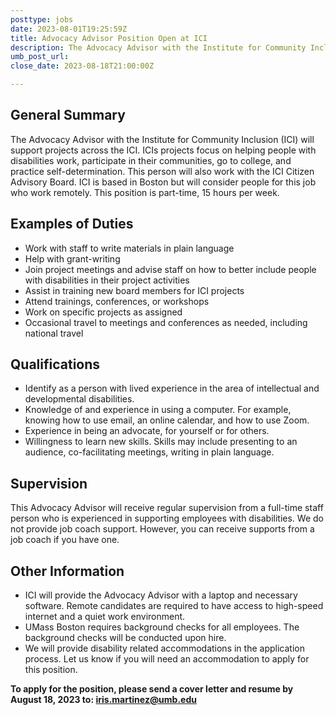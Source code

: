 ```yaml
---
posttype: jobs
date: 2023-08-01T19:25:59Z
title: Advocacy Advisor Position Open at ICI
description: The Advocacy Advisor with the Institute for Community Inclusion (ICI) will support projects across the ICI. ICI's projects focus on helping people with disabilities work, participate in their communities, go to college, and practice self-determination. This person will also work with the ICI Citizen Advisory Board. ICI is based in Boston but will consider people for this job who work remotely. This position is part-time, 15 hours per week.
umb_post_url: 
close_date: 2023-08-18T21:00:00Z

---
```


## General Summary
The Advocacy Advisor with the Institute for Community Inclusion (ICI) will support projects across the ICI. ICIs projects focus on helping people with disabilities work, participate in their communities, go to college, and practice self-determination. This person will also work with the ICI Citizen Advisory Board. ICI is based in Boston but will consider people for this job who work remotely. This position is part-time, 15 hours per week.  

## Examples of Duties
- Work with staff to write materials in plain language
- Help with grant-writing
- Join project meetings and advise staff on how to better include people with disabilities in their project activities
- Assist in training new board members for ICI projects
- Attend trainings, conferences, or workshops
- Work on specific projects as assigned
- Occasional travel to meetings and conferences as needed, including national travel
## Qualifications
- Identify as a person with lived experience in the area of intellectual and developmental disabilities.
- Knowledge of and experience in using a computer. For example, knowing how to use email, an online calendar, and how to use Zoom.
- Experience in being an advocate, for yourself or for others.
- Willingness to learn new skills. Skills may include presenting to an audience, co-facilitating meetings, writing in plain language.  

## Supervision
This Advocacy Advisor will receive regular supervision from a full-time staff person who
is experienced in supporting employees with disabilities. We do not provide job coach
support. However, you can receive supports from a job coach if you have one.  

## Other Information
- ICI will provide the Advocacy Advisor with a laptop and necessary software. Remote candidates are required to have access to high-speed internet and a quiet work environment.
- UMass Boston requires background checks for all employees. The background checks will be conducted upon hire.
- We will provide disability related accommodations in the application process. Let us know if you will need an accommodation to apply for this position.

<div class="alert alert-primary">
<strong>To apply for the position, please send a cover letter and resume by August 18, 2023 to: <a href="mailto:iris.martinez@umb.edu"><strong>iris.martinez@umb.edu</strong></a></strong>
</div>